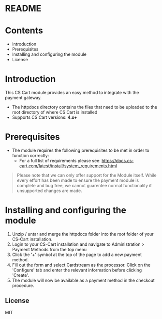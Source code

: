 # README

# Contents

- Introduction
- Prerequisites
- Installing and configuring the module
- License

# Introduction

This CS Cart module provides an easy method to integrate with the payment gateway.
 - The httpdocs directory contains the files that need to be uploaded to the root directory of where CS Cart is installed
 - Supports CS Cart versions: **4.x+**

# Prerequisites

- The module requires the following prerequisites to be met in order to function correctly:
    - For a full list of requirements please see: https://docs.cs-cart.com/latest/install/system_requirements.html

> Please note that we can only offer support for the Module itself. While every effort has been made to ensure the payment module is complete and bug free, we cannot guarentee normal functionality if unsupported changes are made.

# Installing and configuring the module

1. Unzip / untar and merge the httpdocs folder into the root folder of your CS-Cart installation.
2. Login to your CS-Cart installation and navigate to Administration > Payment Methods from the top menu
3. Click the '+' symbol at the top of the page to add a new payment method.
4. Fill out the form and select Cardstream as the processor. Click on the 'Configure' tab and enter the relevant information before clicking 'Create'.
5. The module will now be available as a payment method in the checkout procedure.

License
----
MIT
